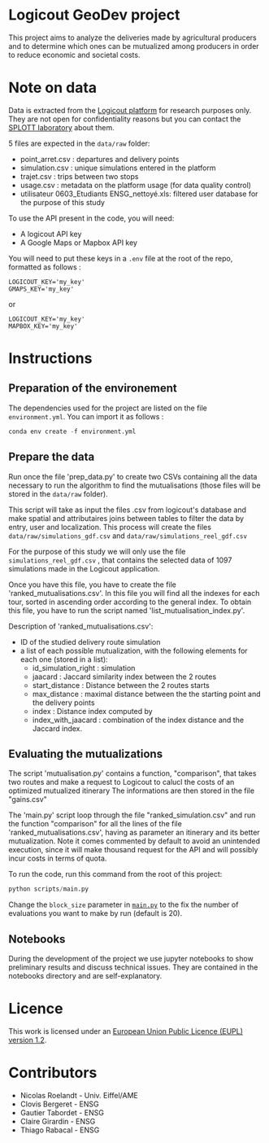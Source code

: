 # Logicout GeoDev project

This project aims to analyze the deliveries made by agricultural producers 
and to determine which ones can be mutualized among producers in order to 
reduce economic and societal costs.

# Note on data

Data is extracted from the [Logicout platform](https://www.logicout.fr/couts/) for research purposes only. 
They are not open for confidentiality reasons but you can contact the [SPLOTT laboratory](https://splott.univ-gustave-eiffel.fr/contacter-le-labo) about them.

5 files are expected in the `data/raw` folder:

- point_arret.csv : departures and delivery points
- simulation.csv : unique simulations entered in the platform
- trajet.csv : trips between two stops
- usage.csv : metadata on the platform usage (for data quality control)
- utilisateur 0603_Etudiants ENSG_nettoyé.xls: filtered user database for the purpose of this study

To use the API present in the code, you will need:

- A logicout API key
- A Google Maps or Mapbox API key

You will need to put these keys in a `.env` file at the root of the repo, formatted as follows :

``` env
LOGICOUT_KEY='my_key'
GMAPS_KEY='my_key'
```
or
``` env
LOGICOUT_KEY='my_key'
MAPBOX_KEY='my_key'
```

# Instructions
## Preparation of the environement
The dependencies used for the project are listed on the file `environment.yml`. 
You can import it as follows :
``` python
conda env create -f environment.yml
```
## Prepare the data
Run once the file 'prep_data.py' to create two CSVs containing all the data necessary to run the algorithm to find the mutualisations (those files will be stored in the  `data/raw` folder).

This script will take as input the files .csv from logicout's database and make spatial and attributaires joins between tables to filter the data by entry, user and localization. 
This process will create the files `data/raw/simulations_gdf.csv` and `data/raw/simulations_reel_gdf.csv`

For the purpose of this study we will only use the file `simulations_reel_gdf.csv` , that contains the selected data of 1097 simulations made in the Logicout application.

Once you have this file, you have to create the file 'ranked_mutualisations.csv'. In this file you will find all the indexes for each tour, sorted in ascending order according to the general index.
To obtain this file, you have to run the script named 'list_mutualisation_index.py'.

Description of 'ranked_mutualisations.csv':
- ID of the studied delivery route simulation
- a list of each possible mutualization, with the following elements for each one (stored in a list): 
  - id_simulation_right : simulation 
  - jaacard : Jaccard similarity index between the 2 routes
  - start_distance : Distance between the 2 routes starts
  - max_distance : maximal distance between the the starting point and the delivery points
  - index : Distance index computed by
  - index_with_jaacard : combination of the index distance and the Jaccard index.

## Evaluating the mutualizations

The script 'mutualisation.py' contains a function, "comparison", that takes two routes and make a request to Logicout to calucl the costs of an optimized mutualized itinerary
The informations are then stored in the file "gains.csv"

The 'main.py' script loop through the file "ranked_simulation.csv" and run the function "comparison" for all the lines of the file 'ranked_mutualisations.csv', having as parameter an itinerary and its better mutualization. Note it comes commented by default to avoid an unintended execution, since it will make thousand request for the API and will possibly incur costs in terms of quota.


To run the code, run this command from the root of this project:

```python
python scripts/main.py 
```

Change the `block_size` parameter in [`main.py`](https://github.com/Universite-Gustave-Eiffel/geodev-logicout/blob/2d8285dd33bffa4298774c5eaeac7d1933d5f43c/scripts/main.py#L22) 
to the fix the number of evaluations you want to make by run (default is 20).

## Notebooks

During the development of the project we use jupyter notebooks to show preliminary results and discuss technical issues. They are contained in the notebooks directory and are self-explanatory.

# Licence 

This work is licensed under an 
<a rel="license" href="https://joinup.ec.europa.eu/collection/eupl/eupl-text-eupl-12">
European Union Public Licence (EUPL) version 1.2</a>.

# Contributors

- Nicolas Roelandt - Univ. Eiffel/AME
- Clovis Bergeret - ENSG
- Gautier Tabordet - ENSG
- Claire Girardin - ENSG
- Thiago Rabacal - ENSG
